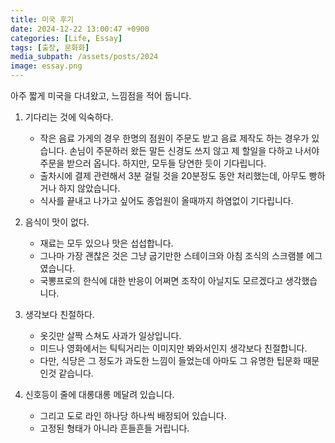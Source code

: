 ```yaml
---
title: 미국 후기
date: 2024-12-22 13:00:47 +0900
categories: [Life, Essay]
tags: [출장, 문화화]
media_subpath: /assets/posts/2024
image: essay.png
---
```


아주 짧게 미국을 다녀왔고, 느낌점을 적어 둡니다.

1. 기다리는 것에 익숙하다.
    - 작은 음료 가게의 경우 한명의 점원이 주문도 받고 음료 제작도 하는 경우가 있습니다. 손님이 주문하러 왔든 말든 신경도 쓰지 않고 제 할일을 다하고 나서야 주문을 받으러 옵니다. 하지만, 모두들 당연한 듯이 기다립니다.
    - 출차시에 결제 관련해서 3분 걸릴 것을 20분정도 동안 처리했는데, 아무도 빵하거나 하지 않았습니다.
    - 식사를 끝내고 나가고 싶어도 종업원이 올때까지 하염없이 기다립니다.

2. 음식이 맛이 없다.
    - 재료는 모두 있으나 맛은 섭섭합니다.
    - 그나마 가장 괜찮은 것은 그냥 굽기만한 스테이크와 아침 조식의 스크램블 에그였습니다.
    - 국뽕프로의 한식에 대한 반응이 어쩌면 조작이 아닐지도 모르겠다고 생각했습니다.

3. 생각보다 친절하다.
    - 옷깃만 살짝 스쳐도 사과가 일상입니다.
    - 미드나 영화에서는 틱틱거리는 이미지만 봐와서인지 생각보다 친절합니다.
    - 다만, 식당은 그 정도가 과도한 느낌이 들었는데 아마도 그 유명한 팁문화 때문인것 같습니다.

4. 신호등이 줄에 대롱대롱 메달려 있습니다.
    - 그리고 도로 라인 하나당 하나씩 배정되어 있습니다.
    - 고정된 형태가 아니라 흔들흔들 거립니다.